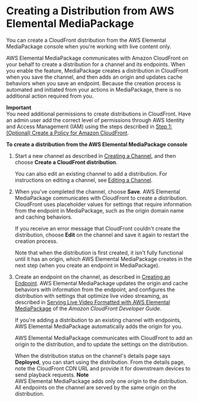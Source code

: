 # Creating a Distribution from AWS Elemental MediaPackage<a name="cdns-create-mp"></a>

You can create a CloudFront distribution from the AWS Elemental MediaPackage console when you're working with live content only\.

AWS Elemental MediaPackage communicates with Amazon CloudFront on your behalf to create a distribution for a channel and its endpoints\. When you enable the feature, MediaPackage creates a distribution in CloudFront when you save the channel, and then adds an origin and updates cache behaviors when you save an endpoint\. Because the creation process is automated and initiated from your actions in MediaPackage, there is no additional action required from you\. 

**Important**  
You need additional permissions to create distributions in CloudFront\. Have an admin user add the correct level of permissions through AWS Identity and Access Management \(IAM\) using the steps described in [Step 1: \(Optional\) Create a Policy for Amazon CloudFront](setting-up-create-non-admin-iam-cf.md)\.

**To create a distribution from the AWS Elemental MediaPackage console**

1. Start a new channel as described in [Creating a Channel](channels-create.md), and then choose **Create a CloudFront distribution**\. 

   You can also edit an existing channel to add a distribution\. For instructions on editing a channel, see [Editing a Channel](channels-edit.md)\.

1. When you've completed the channel, choose **Save**\. AWS Elemental MediaPackage communicates with CloudFront to create a distribution\. CloudFront uses placeholder values for settings that require information from the endpoint in MediaPackage, such as the origin domain name and caching behaviors\. 

   If you receive an error message that CloudFront couldn't create the distribution, choose **Edit** on the channel and save it again to restart the creation process\.

   Note that when the distribution is first created, it isn't fully functional until it has an origin, which AWS Elemental MediaPackage creates in the next step \(when you create an endpoint in MediaPackage\)\.

1. Create an endpoint on the channel, as described in [Creating an Endpoint](endpoints-create.md)\. AWS Elemental MediaPackage updates the origin and cache behaviors with information from the endpoint, and configures the distribution with settings that optimize live video streaming, as described in [Serving Live Video Formatted with AWS Elemental MediaPackage](https://docs.aws.amazon.com/AmazonCloudFront/latest/DeveloperGuide/live-streaming.html#live-streaming-with-mediapackage) of the *Amazon CloudFront Developer Guide*\.

   If you're adding a distribution to an existing channel with endpoints, AWS Elemental MediaPackage automatically adds the origin for you\.

   AWS Elemental MediaPackage communicates with CloudFront to add an origin to the distribution, and to update the settings on the distribution\. 

   When the distribution status on the channel's details page says **Deployed**, you can start using the distribution\. From the details page, note the CloudFront CDN URL and provide it for downstream devices to send playback requests\.
**Note**  
AWS Elemental MediaPackage adds only one origin to the distribution\. All endpoints on the channel are served by the same origin on the distribution\.